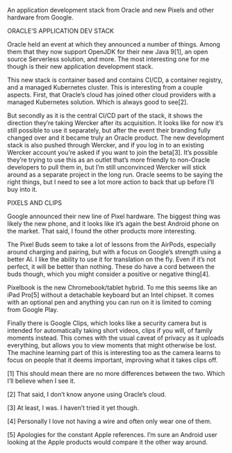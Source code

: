 An application development stack from Oracle and new Pixels and other hardware from Google.



ORACLE’S APPLICATION DEV STACK


Oracle held an event at which they announced a number of things. Among them that they now support OpenJDK for their new Java 9[1], an open source Serverless solution, and more. The most interesting one for me though is their new application development stack.

This new stack is container based and contains CI/CD, a container registry, and a managed Kubernetes cluster. This is interesting from a couple aspects. First, that Oracle’s cloud has joined other cloud providers with a managed Kubernetes solution. Which is always good to see[2].

But secondly as it is the central CI/CD part of the stack, it shows the direction they’re taking Wercker after its acquisition. It looks like for now it’s still possible to use it separately, but after the event their branding fully changed over and it became truly an Oracle product. The new development stack is also pushed through Wercker, and if you log in to an existing Wercker account you’re asked if you want to join the beta[3]. It’s possible they’re trying to use this as an outlet that’s more friendly to non-Oracle developers to pull them in, but I’m still unconvinced Wercker will stick around as a separate project in the long run. Oracle seems to be saying the right things, but I need to see a lot more action to back that up before I’ll buy into it.



PIXELS AND CLIPS


Google announced their new line of Pixel hardware. The biggest thing was likely the new phone, and it looks like it’s again the best Android phone on the market. That said, I found the other products more interesting.

The Pixel Buds seem to take a lot of lessons from the AirPods, especially around charging and pairing, but with a focus on Google’s strength using a better AI. I like the ability to use it for translation on the fly. Even if it’s not perfect, it will be better than nothing. These do have a cord between the buds though, which you might consider a positive or negative thing[4].

Pixelbook is the new Chromebook/tablet hybrid. To me this seems like an iPad Pro[5] without a detachable keyboard but an Intel chipset. It comes with an optional pen and anything you can run on it is limited to coming from Google Play.

Finally there is Google Clips, which looks like a security camera but is intended for automatically taking short videos, clips if you will, of family moments instead. This comes with the usual caveat of privacy as it uploads everything, but allows you to view moments that might otherwise be lost. The machine learning part of this is interesting too as the camera learns to focus on people that it deems important, improving what it takes clips off.

[1] This should mean there are no more differences between the two. Which I’ll believe when I see it.

[2] That said, I don’t know anyone using Oracle’s cloud.

[3] At least, I was. I haven’t tried it yet though.

[4] Personally I love not having a wire and often only wear one of them.

[5] Apologies for the constant Apple references. I’m sure an Android user looking at the Apple products would compare it the other way around.
